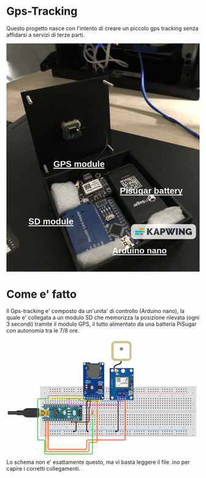 # Gps-Tracking
Questo progetto nasce con l'intento di creare un piccolo gps tracking senza affidarsi a servizi di terze parti.
<p align="center"><img src="4.jpeg"></p> 

# Come e' fatto
Il Gps-tracking e' composto da un'unita' di controllo (Arduino nano), la quale e' collegata a un modulo SD che memorizza la posizione rilevata (ogni 3 secondi) tramite il modulo GPS, il tutto alimentato da una batteria PiSugar con autonomia tra le 7/8 ore.

<img src="scheme.png">
Lo schema non e' esattamente questo, ma vi basta leggere il file .ino per capire i corretti collegamenti.
